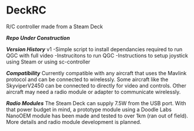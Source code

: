 # DeckRC
R/C controller made from a Steam Deck

***Repo Under Construction***

***Version History***
v1
-Simple script to install dependancies required to run QGC with full video
-Instrucitons to run QGC
-Instructions to setup joystick using Steam or using sc-controller

***Compatibility***
Currently compatible with any aircraft that uses the Mavlink protocol and can be connected to wirelessly. Some aircraft like the SkyviperV2450 can be connected to directly for video and controls. Other aircraft may need a radio module or adapter to communicate wirelessly. 

***Radio Modules***
The Steam Deck can supply 7.5W from the USB port. With that power budget in mind, a prototype module using a Doodle Labs NanoOEM module has been made and tested to over 1km (ran out of field). More details and radio module development is planned.
